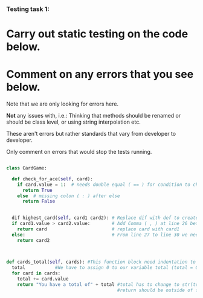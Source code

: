 ### Testing task 1:

# Carry out static testing on the code below.
# Comment on any errors that you see below.

Note that we are only looking for errors here.

**Not** any issues with, i.e.: 
Thinking that methods should be renamed or should be class level, or using string interpolation etc. 

These aren't errors but rather standards that vary from developer to developer. 

Only comment on errors that would stop the tests running.

```python

class CardGame:

  def check_for_ace(self, card):
    if card.value = 1:  # needs double equal ( == ) for condition to check
      return True
    else  # missing colon ( : ) after else  
      return False
   

  dif highest_card(self, card1 card2): # Replace dif with def to create a function
  if card1.value > card2.value:        # Add Comma ( , ) at line 26 between (card1 card2) 
    return card                        # replace card with card1
  else:                                # From line 27 to line 30 we need indentation
    return card2                       
  


def cards_total(self, cards): #This function block need indentation to be part of the class CardGame
  total           #We have to assign 0 to our variable total (total = 0) to have a start point 
  for card in cards:
    total += card.value
    return "You have a total of" + total #total has to change to str(total) for concatenation
                                         #return should be outside of for loop (no indentation)  
```
